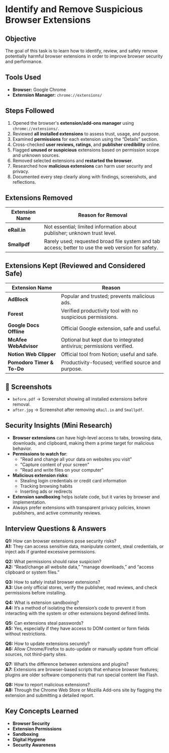 # Identify and Remove Suspicious Browser Extensions

##  Objective

The goal of this task is to learn how to identify, review, and safely remove potentially harmful browser extensions in order to improve browser security and performance.


##  Tools Used

- **Browser:** Google Chrome
- **Extension Manager:** `chrome://extensions/`


##  Steps Followed

1. Opened the browser's **extension/add-ons manager** using `chrome://extensions/`.
2. Reviewed **all installed extensions** to assess trust, usage, and purpose.
3. Examined **permissions** for each extension using the “Details” section.
4. Cross-checked **user reviews, ratings**, and **publisher credibility** online.
5. Flagged **unused or suspicious** extensions based on permission scope and unknown sources.
6. Removed selected extensions and **restarted the browser**.
7. Researched how **malicious extensions** can harm user security and privacy.
8. Documented every step clearly along with findings, screenshots, and reflections.


##  Extensions Removed

| Extension Name | Reason for Removal |
|----------------|--------------------|
| **eRail.in**   | Not essential; limited information about publisher; unknown trust level. |
| **Smallpdf**   | Rarely used; requested broad file system and tab access; better to use the web version for safety. |


## Extensions Kept (Reviewed and Considered Safe)

| Extension Name               | Reason |
|------------------------------|--------|
| **AdBlock**                  | Popular and trusted; prevents malicious ads. |
| **Forest**                   | Verified productivity tool with no suspicious permissions. |
| **Google Docs Offline**      | Official Google extension, safe and useful. |
| **McAfee WebAdvisor**        | Optional but kept due to integrated antivirus; permissions verified. |
| **Notion Web Clipper**       | Official tool from Notion; useful and safe. |
| **Pomodoro Timer & To-Do**   | Productivity-focused; verified source and purpose. |


## 📸 Screenshots

- `before.pdf` → Screenshot showing all installed extensions before removal.
- `after.jpg` → Screenshot after removing `eRail.in` and `Smallpdf`.

##  Security Insights (Mini Research)

- **Browser extensions** can have high-level access to tabs, browsing data, downloads, and clipboard, making them a prime target for malicious behavior.
- **Permissions to watch for**:
  - "Read and change all your data on websites you visit"
  - "Capture content of your screen"
  - "Read and write files on your computer"
- **Malicious extension risks**:
  - Stealing login credentials or credit card information
  - Tracking browsing habits
  - Inserting ads or redirects
- **Extension sandboxing** helps isolate code, but it varies by browser and implementation.
- Always prefer extensions with transparent privacy policies, known publishers, and active community reviews.

## Interview Questions & Answers

**Q1:** How can browser extensions pose security risks?  
**A1:** They can access sensitive data, manipulate content, steal credentials, or inject ads if granted excessive permissions.

**Q2:** What permissions should raise suspicion?  
**A2:** “Read/change all website data,” “manage downloads,” and “access clipboard or system files.”

**Q3:** How to safely install browser extensions?  
**A3:** Use only official stores, verify the publisher, read reviews, and check permissions before installing.

**Q4:** What is extension sandboxing?  
**A4:** It’s a method of isolating the extension’s code to prevent it from interacting with the system or other extensions beyond defined limits.

**Q5:** Can extensions steal passwords?  
**A5:** Yes, especially if they have access to DOM content or form fields without restrictions.

**Q6:** How to update extensions securely?  
**A6:** Allow Chrome/Firefox to auto-update or manually update from official sources, not third-party sites.

**Q7:** What’s the difference between extensions and plugins?  
**A7:** Extensions are browser-based scripts that enhance browser features; plugins are older software components that run special content like Flash.

**Q8:** How to report malicious extensions?  
**A8:** Through the Chrome Web Store or Mozilla Add-ons site by flagging the extension and submitting a detailed report.

##  Key Concepts Learned

- **Browser Security**
- **Extension Permissions**
- **Sandboxing**
- **Digital Hygiene**
- **Security Awareness**
